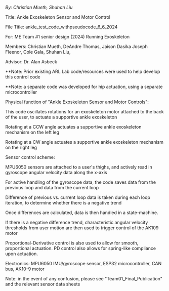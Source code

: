 *By: Christian Mueth, Shuhan Liu*

Title: Ankle Exoskeleton Sensor and Motor Control

File Title: ankle_test_code_withpseudocode_6_6_2024


For: ME Team #1 senior design (2024) Running Exoskeleton

Members: Christian Mueth, DeAndre Thomas, Jaison Dasika Joseph Fleenor, Cole Gala, Shuhan Liu,

Advisor: Dr. Alan Asbeck

**Note: Prior existing ARL Lab code/resources were used to help develop this control code

**Note: a separate code was developed for hip actuation, using a separate microcontroller


Physical function of "Ankle Exoskeleton Sensor and Motor Controls":

This code oscillates rotations for an exoskeleton motor attached to the back of the user, to actuate a supportive ankle exoskeleton

Rotating at a CCW angle actuates a supportive ankle exoskeleton mechanism on the left leg

Rotating at a CW angle actuates a supportive ankle exoskeleton mechanism on the right leg 


Sensor control scheme:

MPU6050 sensors are attached to a user's thighs, and actively read in gyroscope angular velocity data along the x-axis

For active handling of the gyroscope data, the code saves data from the previous loop and data from the current loop

Difference of previous vs. current loop data is taken during each loop iteration, to determine whether there is a negative trend

Once differences are calculated, data is then handled in a state-machine.

If there is a negative difference trend, characteristic angular velocity thresholds from user motion are then used to trigger control of the AK109 motor

Proportional-Derivative control is also used to allow for smooth, proportional actuation. PD control also allows for spring-like compliance upon actuation.


Electronics: MPU6050 IMU/gyroscope sensor, ESP32 microcontroller, CAN bus, AK10-9 motor

Note: in the event of any confusion, please see "Team01_Final_Publication" and the relevant sensor data sheets
